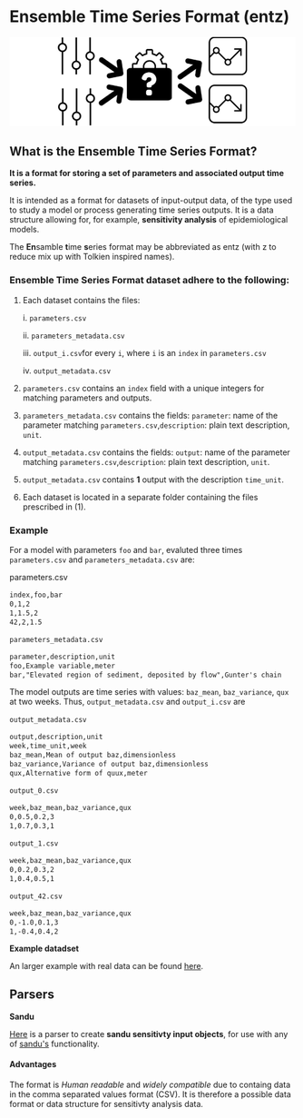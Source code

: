 # Ensemble Time Series Format (entz)

![alt text](images/illustration.png)

## What is the Ensemble Time Series Format?

**It is a format for storing a set of parameters and associated output time series.**

It is intended as a format for datasets of input-output data, of the type used to study a model or process generating time series outputs.  It is a data structure allowing for, for example, **sensitivity analysis** of epidemiological models.

The **En**samble **t**ime **s**eries format may be abbreviated as entz (with z to reduce mix up with Tolkien inspired names).

### Ensemble Time Series Format dataset adhere to the following:

1. Each dataset contains the files: 
   
   i. `parameters.csv`
   
   ii. `parameters_metadata.csv`
   
   iii. `output_i.csv`for every `i`, where `i` is an `index` in `parameters.csv`
   
   iv. `output_metadata.csv` 

2. `parameters.csv` contains an `index` field with a unique integers for matching parameters and outputs.

3. `parameters_metadata.csv` contains the fields: `parameter`: name of the parameter matching `parameters.csv`,`description`: plain text description, `unit`.

4. `output_metadata.csv` contains the fields: `output`: name of the parameter matching `parameters.csv`,`description`: plain text description, `unit`.

5. `output_metadata.csv` contains **1** output with the description `time_unit`.

6. Each dataset is located in a separate folder containing the files prescribed in (1).

### Example

For a model with parameters `foo` and `bar`, evaluted three times `parameters.csv` and `parameters_metadata.csv` are:

parameters.csv

```parameters.csv
index,foo,bar
0,1,2
1,1.5,2
42,2,1.5
```

`parameters_metadata.csv`

```
parameter,description,unit
foo,Example variable,meter
bar,"Elevated region of sediment, deposited by flow",Gunter's chain
```

The model outputs are time series with values: `baz_mean`, `baz_variance`, `qux` at two weeks. Thus, `output_metadata.csv` and `output_i.csv` are

`output_metadata.csv`

```
output,description,unit
week,time_unit,week
baz_mean,Mean of output baz,dimensionless
baz_variance,Variance of output baz,dimensionless
qux,Alternative form of quux,meter
```

`output_0.csv`

```
week,baz_mean,baz_variance,qux
0,0.5,0.2,3
1,0.7,0.3,1
```

`output_1.csv`

```
week,baz_mean,baz_variance,qux
0,0.2,0.3,2
1,0.4,0.5,1
```

`output_42.csv`

```
week,baz_mean,baz_variance,qux
0,-1.0,0.1,3
1,-0.4,0.4,2
```

**Example datadset**

An larger example with real data can be found [here](entz_example_dataset).

## Parsers

**Sandu**

[Here](parsers/entz_to_sandu_sensitivty_input_example.py) is a parser to create **sandu sensitivty input objects**, for use with any of [sandu's](https://github.com/ErikRZH/sandu) functionality. 

#### Advantages

The format is *Human readable* and *widely compatible* due to containg data in the comma separated values format (CSV). It is therefore a possible data format or data structure for sensitivty analysis data.
